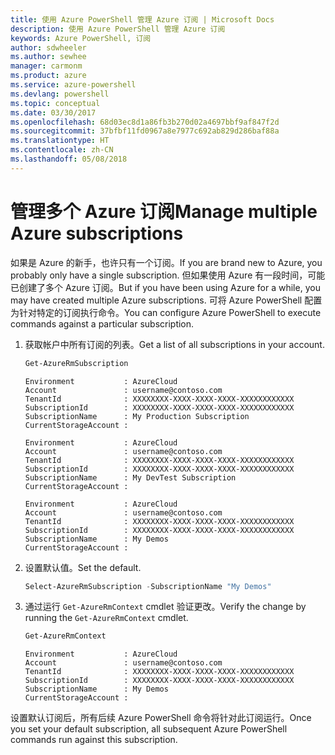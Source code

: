 ```yaml
---
title: 使用 Azure PowerShell 管理 Azure 订阅 | Microsoft Docs
description: 使用 Azure PowerShell 管理 Azure 订阅
keywords: Azure PowerShell, 订阅
author: sdwheeler
ms.author: sewhee
manager: carmonm
ms.product: azure
ms.service: azure-powershell
ms.devlang: powershell
ms.topic: conceptual
ms.date: 03/30/2017
ms.openlocfilehash: 68d03ec8d1a86fb3b270d02a4697bbf9af847f2d
ms.sourcegitcommit: 37bfbf11fd0967a8e7977c692ab829d286baf88a
ms.translationtype: HT
ms.contentlocale: zh-CN
ms.lasthandoff: 05/08/2018
---
```

# <a name="manage-multiple-azure-subscriptions"></a><span data-ttu-id="63232-104">管理多个 Azure 订阅</span><span class="sxs-lookup"><span data-stu-id="63232-104">Manage multiple Azure subscriptions</span></span>

<span data-ttu-id="63232-105">如果是 Azure 的新手，也许只有一个订阅。</span><span class="sxs-lookup"><span data-stu-id="63232-105">If you are brand new to Azure, you probably only have a single subscription.</span></span> <span data-ttu-id="63232-106">但如果使用 Azure 有一段时间，可能已创建了多个 Azure 订阅。</span><span class="sxs-lookup"><span data-stu-id="63232-106">But if you have been using Azure for a while, you may have created multiple Azure subscriptions.</span></span> <span data-ttu-id="63232-107">可将 Azure PowerShell 配置为针对特定的订阅执行命令。</span><span class="sxs-lookup"><span data-stu-id="63232-107">You can configure Azure PowerShell to execute commands against a particular subscription.</span></span>

1. <span data-ttu-id="63232-108">获取帐户中所有订阅的列表。</span><span class="sxs-lookup"><span data-stu-id="63232-108">Get a list of all subscriptions in your account.</span></span>

    ```powershell
    Get-AzureRmSubscription
    ```

    ```
    Environment           : AzureCloud
    Account               : username@contoso.com
    TenantId              : XXXXXXXX-XXXX-XXXX-XXXX-XXXXXXXXXXXX
    SubscriptionId        : XXXXXXXX-XXXX-XXXX-XXXX-XXXXXXXXXXXX
    SubscriptionName      : My Production Subscription
    CurrentStorageAccount :

    Environment           : AzureCloud
    Account               : username@contoso.com
    TenantId              : XXXXXXXX-XXXX-XXXX-XXXX-XXXXXXXXXXXX
    SubscriptionId        : XXXXXXXX-XXXX-XXXX-XXXX-XXXXXXXXXXXX
    SubscriptionName      : My DevTest Subscription
    CurrentStorageAccount :

    Environment           : AzureCloud
    Account               : username@contoso.com
    TenantId              : XXXXXXXX-XXXX-XXXX-XXXX-XXXXXXXXXXXX
    SubscriptionId        : XXXXXXXX-XXXX-XXXX-XXXX-XXXXXXXXXXXX
    SubscriptionName      : My Demos
    CurrentStorageAccount :
    ```

2. <span data-ttu-id="63232-109">设置默认值。</span><span class="sxs-lookup"><span data-stu-id="63232-109">Set the default.</span></span>

    ```powershell
    Select-AzureRmSubscription -SubscriptionName "My Demos"
    ```

3. <span data-ttu-id="63232-110">通过运行 `Get-AzureRmContext` cmdlet 验证更改。</span><span class="sxs-lookup"><span data-stu-id="63232-110">Verify the change by running the `Get-AzureRmContext` cmdlet.</span></span>

    ```powershell
    Get-AzureRmContext
    ```

    ```
    Environment           : AzureCloud
    Account               : username@contoso.com
    TenantId              : XXXXXXXX-XXXX-XXXX-XXXX-XXXXXXXXXXXX
    SubscriptionId        : XXXXXXXX-XXXX-XXXX-XXXX-XXXXXXXXXXXX
    SubscriptionName      : My Demos
    CurrentStorageAccount :
    ```

<span data-ttu-id="63232-111">设置默认订阅后，所有后续 Azure PowerShell 命令将针对此订阅运行。</span><span class="sxs-lookup"><span data-stu-id="63232-111">Once you set your default subscription, all subsequent Azure PowerShell commands run against this subscription.</span></span>
